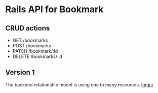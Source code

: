 # Rails API for Bookmark

## CRUD actions
- GET /bookmarks
- POST /bookmarks
- PATCH /bookmark/:id
- DELETE /bookmarks/:id

## Version 1
The backend relationship model is using one to many resources.
[Imgur](https://i.imgur.com/NZcQJie.png)

